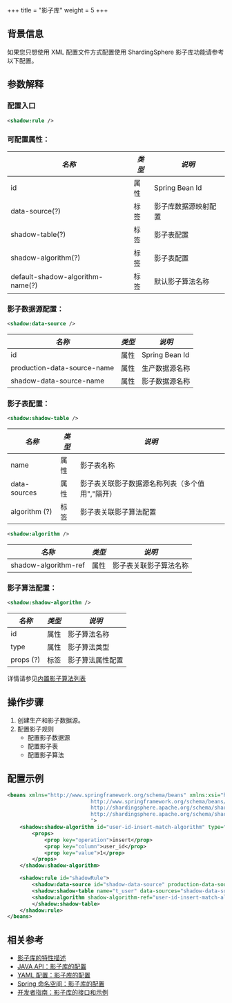 +++
title = "影子库"
weight = 5
+++

## 背景信息
如果您只想使用 XML 配置文件方式配置使用 ShardingSphere 影子库功能请参考以下配置。

## 参数解释
### 配置入口

```xml
<shadow:rule />
```

###  可配置属性：
|  *名称*  |  *类型*  | *说明*  | 
| ------- | -------- | ------- | 
| id | 属性 | Spring Bean Id | 
| data-source(?) | 标签 | 影子库数据源映射配置 | 
| shadow-table(?) | 标签 | 影子表配置 | 
| shadow-algorithm(?) | 标签 | 影子表配置 | 
| default-shadow-algorithm-name(?) | 标签 | 默认影子算法名称 | 

###  影子数据源配置：
```xml
<shadow:data-source />
```

|  *名称*  |  *类型*  | *说明*  |
| ------- | -------- | ------- |
| id | 属性 | Spring Bean Id |
| production-data-source-name | 属性 | 生产数据源名称 |
| shadow-data-source-name | 属性 | 影子数据源名称 |

###  影子表配置：
```xml
<shadow:shadow-table />
```

|  *名称*  |  *类型*  | *说明*  |
| ------- | -------- | ------- |
| name | 属性 | 影子表名称 |
| data-sources | 属性 | 影子表关联影子数据源名称列表（多个值用","隔开） |
| algorithm (?) | 标签 | 影子表关联影子算法配置 |

```xml
<shadow:algorithm />
```

|  *名称*  |  *类型*  | *说明*  |
| ------- | -------- | ------- |
| shadow-algorithm-ref | 属性 | 影子表关联影子算法名称 |

###  影子算法配置：
```xml
<shadow:shadow-algorithm />
```

|  *名称*  |  *类型*  | *说明*  |
| ------- | -------- | ------- |
| id | 属性 | 影子算法名称 |
| type | 属性 | 影子算法类型 |
| props (?) | 标签 | 影子算法属性配置 |

详情请参见[内置影子算法列表](/cn/user-manual/common-config/builtin-algorithm/shadow)

## 操作步骤
1. 创建生产和影子数据源。
2. 配置影子规则
    - 配置影子数据源
    - 配置影子表
    - 配置影子算法

## 配置示例

```xml
<beans xmlns="http://www.springframework.org/schema/beans" xmlns:xsi="http://www.w3.org/2001/XMLSchema-instance" xmlns:shadow="http://shardingsphere.apache.org/schema/shardingsphere/shadow" xsi:schemaLocation="http://www.springframework.org/schema/beans 
                           http://www.springframework.org/schema/beans/spring-beans.xsd
                           http://shardingsphere.apache.org/schema/shardingsphere/shadow
                           http://shardingsphere.apache.org/schema/shardingsphere/shadow/shadow.xsd
                           ">
    <shadow:shadow-algorithm id="user-id-insert-match-algorithm" type="VALUE_MATCH">
        <props>
            <prop key="operation">insert</prop>
            <prop key="column">user_id</prop>
            <prop key="value">1</prop>
        </props>
    </shadow:shadow-algorithm>

    <shadow:rule id="shadowRule">
        <shadow:data-source id="shadow-data-source" production-data-source-name="ds" shadow-data-source-name="ds_shadow"/>
        <shadow:shadow-table name="t_user" data-sources="shadow-data-source">
        <shadow:algorithm shadow-algorithm-ref="user-id-insert-match-algorithm" />
        </shadow:shadow-table>
    </shadow:rule>
</beans>
```

## 相关参考
- [影子库的特性描述](/cn/features/shadow/)
- [JAVA API：影子库的配置 ](/cn/user-manual/shardingsphere-jdbc/java-api/rules/shadow/)
- [YAML 配置：影子库的配置](/cn/user-manual/shardingsphere-jdbc/yaml-config/rules/shadow/)
- [Spring 命名空间：影子库的配置](/cn/user-manual/shardingsphere-jdbc/spring-namespace/rules/shadow/)
- [开发者指南：影子库的接口和示例](/cn/dev-manual/shadow/)
